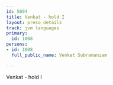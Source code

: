 ```yaml
---
id: 5094
title: Venkat - hold I
layout: preso_details
track: jvm languages
primary:
  id: 1008
persons:
- id: 1008
  full_public_name: Venkat Subramaniam

---
```

Venkat - hold I